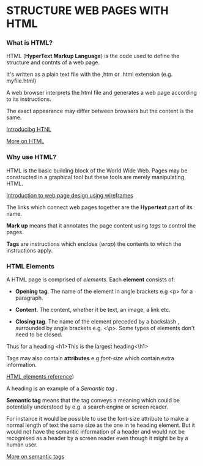 # STRUCTURE WEB PAGES WITH HTML

### What is HTML?

HTML (**HyperText Markup Language**) is the code used to define the structure and contnts of a web page.

It's written as a plain text file with the ,htm or .html extension (e.g. myfile.html)

A web browser interprets the html file and generates a web page according to its instructions. 

The exact appearance may differ between browsers but the content is the same.



[Introducibg HTNL](https://developer.mozilla.org/en-US/docs/Learn/Getting_started_with_the_web/HTML_basics)

[More on HTML](https://developer.mozilla.org/en-US/docs/Web/HTML)



### Why use HTML?

HTML is the basic building block of the World Wide Web. Pages may be constructed in a graphical tool but these tools are merely manipulating HTML. 


[Introduction to web page design using wireframes](https://careerfoundry.com/en/blog/ux-design/how-to-create-your-first-wireframe/)


The links which connect web pages together are the **Hypertext** part of its name.

**Mark up** means that it annotates the page content using *tags* to control the pages.

**Tags** are instructions which enclose (*wrap*) the contents to which the instructions apply.



### HTML Elements

A HTML page is comprised of *elements*. Each **element** consists of:

+ **Opening tag**. The name of the element in angle brackets e.g \<p\> for a paragraph.

+ **Content**. The content, whether it be text, an image, a link etc.

+ **Closing tag**. The name of the element preceded by a backslash \, surrounded by angle brackets e.g. \<\p\>. Some types of elements don't need to be closed.

Thus for a heading \<h1\>This is the largest heading\<\h1\>

Tags may also contain **attributes** e.g *font-size* which contain extra information.



[HTML elements reference](https://developer.mozilla.org/en-US/docs/Web/HTML/Element))


A heading is an example of a *Semantic tag* .

**Semantic tag** means that the tag conveys a meaning which could be potentially understood by e.g. a search engine or screen reader.

For instance it would be possible to use the font-size attribute to make a normal length of text the same size as the one in te heading element. But it would not have the semantic information of a header and would not be recognised as a header by a screen reader even though it might be by a human user.

[More on semantic tags](https://developer.mozilla.org/en-US/docs/Glossary/Semantics)